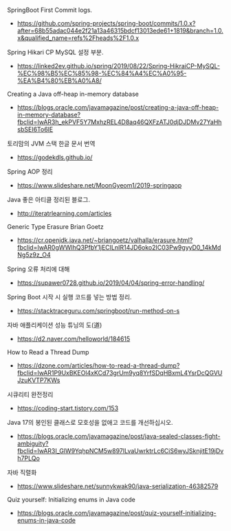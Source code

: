 SpringBoot First Commit logs.
- https://github.com/spring-projects/spring-boot/commits/1.0.x?after=68b55adac044e2f21a13a46315bdcf13013ede61+1819&branch=1.0.x&qualified_name=refs%2Fheads%2F1.0.x

Spring Hikari CP MySQL 설정 부분.
- https://linked2ev.github.io/spring/2019/08/22/Spring-HikraiCP-MySQL-%EC%98%B5%EC%85%98-%EC%84%A4%EC%A0%95-%EA%B4%80%EB%A0%A8/

Creating a Java off-heap in-memory database
- https://blogs.oracle.com/javamagazine/post/creating-a-java-off-heap-in-memory-database?fbclid=IwAR3h_ekPVF5Y7MxhzREL4D8aq46QXFzATJ0djDJDMv27YaHhsbSEI6To6lE

토리맘의 JVM 스택 한글 문서 번역
- https://godekdls.github.io/

Spring AOP 정리
- https://www.slideshare.net/MoonGyeom1/2019-springaop

Java 좋은 아티클 정리된 블로그.
- http://iteratrlearning.com/articles

Generic Type Erasure Brian Goetz
- https://cr.openjdk.java.net/~briangoetz/valhalla/erasure.html?fbclid=IwAR0gWWIhQ3PfbY1jECILnIR14JD6oko2IC03Pw9gyyD0_14kMdNg5z9z_O4

Spring 오류 처리에 대해
- https://supawer0728.github.io/2019/04/04/spring-error-handling/

Spring Boot 시작 시 실행 코드를 넣는 방법 정리.
- https://stacktraceguru.com/springboot/run-method-on-s 

자바 애플리케이션 성능 튜닝의 도(道)
- https://d2.naver.com/helloworld/184615

How to Read a Thread Dump
- https://dzone.com/articles/how-to-read-a-thread-dump?fbclid=IwAR1P9UxBKEOl4xKCd73grUm9yq8YrfSDqHBxmL4YsrDcQGVUJzuKVTP7KWs

시큐리티 완전정리
- https://coding-start.tistory.com/153

Java 17의 봉인된 클래스로 모호성을 없애고 코드를 개선하십시오.
- https://blogs.oracle.com/javamagazine/post/java-sealed-classes-fight-ambiguity?fbclid=IwAR3I_GlW9YqhpNCM5w897ILvaUwrktrLc6CiS6wyJSknjitE19jDvh7PLQo

자바 직렬화
- https://www.slideshare.net/sunnykwak90/java-serialization-46382579

Quiz yourself: Initializing enums in Java code
- https://blogs.oracle.com/javamagazine/post/quiz-yourself-initializing-enums-in-java-code